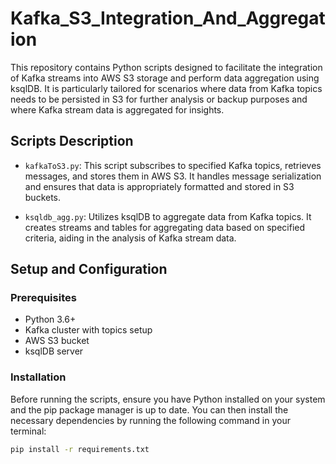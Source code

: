 # Kafka_S3_Integration_And_Aggregation


This repository contains Python scripts designed to facilitate the integration of Kafka streams into AWS S3 storage and perform data aggregation using ksqlDB.
It is particularly tailored for scenarios where data from Kafka topics needs to be persisted in S3 for further analysis or backup purposes and where Kafka stream data is aggregated for insights.

## Scripts Description

- `kafkaToS3.py`: This script subscribes to specified Kafka topics, retrieves messages, and stores them in AWS S3. It handles message serialization and ensures that data is appropriately formatted and stored in S3 buckets.

- `ksqldb_agg.py`: Utilizes ksqlDB to aggregate data from Kafka topics. It creates streams and tables for aggregating data based on specified criteria, aiding in the analysis of Kafka stream data.

## Setup and Configuration

### Prerequisites

- Python 3.6+
- Kafka cluster with topics setup
- AWS S3 bucket
- ksqlDB server

### Installation


Before running the scripts, ensure you have Python installed on your system and the pip package manager is up to date. You can then install the necessary dependencies by running the following command in your terminal:

```bash
pip install -r requirements.txt

 
 
 
 
 
 
 
 
 
 
 
 
 
 
 
 
 
 
 
 
 
 
 
 
 
 
 
 
 
 
 
 
 
 
 
 
 
 
 
 
 
 
 
 
 
 
 
 
 
 
 
 
 
 
 
 
 
 
 
 
 
 
 
 
 
 
 
 
 
 
 
 
 
 
 
 
 
 
 
 
 
 
 
 
 
 
 
 
 
 
 
 
 
 
 
 
 
 
 
 
 
 
 
 
 
 
 
 
 
 
 
 
 
 
 
 
 
 
 
 
 
 
 
 
 
 
 
 
 
 
 
 
 
 
 
 
 
 
 
 
 
 
 
 
 
 
 
 
 
 
 
 
 
 
 
 
 
 
 
 
 
 
 
 
 
 
 
 
 
 
 
 
 
 
 
 
 
 
 
 
 
 
 
 
 
 
 
 
 
 
 
 
 
 
 
 
 
 
 
 
 
 
 
 
 
 
 
 
 
 
 
 
 
 
 
 
 
 
 
 
 
 
 
 
 
 
 
 
 
 
 
 
 
 
